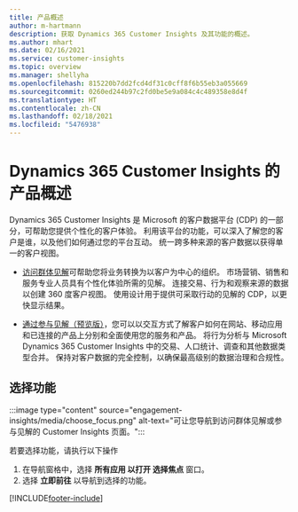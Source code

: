 ```yaml
---
title: 产品概述
author: m-hartmann
description: 获取 Dynamics 365 Customer Insights 及其功能的概述。
ms.author: mhart
ms.date: 02/16/2021
ms.service: customer-insights
ms.topic: overview
ms.manager: shellyha
ms.openlocfilehash: 815220b7dd2fcd4df31c0cff8f6b55eb3a055669
ms.sourcegitcommit: 0260ed244b97c2fd0be5e9a084c4c489358e8d4f
ms.translationtype: HT
ms.contentlocale: zh-CN
ms.lasthandoff: 02/18/2021
ms.locfileid: "5476938"
---
```

# <a name="product-overview-for-dynamics-365-customer-insights"></a>Dynamics 365 Customer Insights 的产品概述

Dynamics 365 Customer Insights 是 Microsoft 的客户数据平台 (CDP) 的一部分，可帮助您提供个性化的客户体验。 利用该平台的功能，可以深入了解您的客户是谁，以及他们如何通过您的平台互动。 统一跨多种来源的客户数据以获得单一的客户视图。


- [访问群体见解](audience-insights/overview.md)可帮助您将业务转换为以客户为中心的组织。 市场营销、销售和服务专业人员具有个性化体验所需的见解。 连接交易、行为和观察来源的数据以创建 360 度客户视图。 使用设计用于提供可采取行动的见解的 CDP，以更快显示结果。 

- [通过参与见解（预览版）](engagement-insights/index.yml)，您可以以交互方式了解客户如何在网站、移动应用和已连接的产品上分别和全面使用您的服务和产品。 将行为分析与 Microsoft Dynamics 365 Customer Insights 中的交易、人口统计、调查和其他数据类型合并。 保持对客户数据的完全控制，以确保最高级别的数据治理和合规性。
 
## <a name="choose-a-capability"></a>选择功能

:::image type="content" source="engagement-insights/media/choose_focus.png" alt-text="可让您导航到访问群体见解或参与见解的 Customer Insights 页面。":::

若要选择功能，请执行以下操作

1. 在导航窗格中，选择 **所有应用 **以打开** 选择焦点** 窗口。
1. 选择 **立即前往** 以导航到选择的功能。


[!INCLUDE[footer-include](includes/footer-banner.md)]